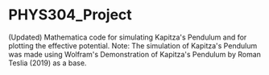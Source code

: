 # PHYS304_Project
(Updated) Mathematica code for simulating Kapitza's Pendulum and for plotting the effective potential. Note: 
The simulation of Kapitza's Pendulum was made using Wolfram's Demonstration of Kapitza's Pendulum by Roman Teslia (2019) as a base.
